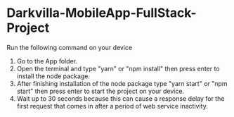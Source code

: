 # Darkvilla-MobileApp-FullStack-Project
 Run the following command on your device
 1. Go to the App folder.
 2. Open the terminal and type "yarn" or "npm install" then press enter to install the node package.
 3. After finishing installation of the node package type "yarn start" or "npm start" then press enter to start the project on your device.
 4. Wait up to 30 seconds because this can cause a response delay for the first request that comes in after a period of web service inactivity.